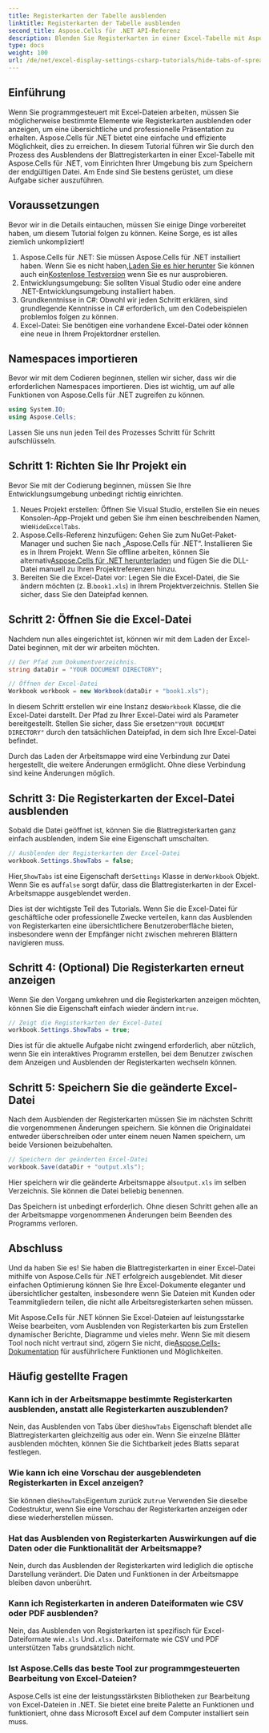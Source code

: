 ```yaml
---
title: Registerkarten der Tabelle ausblenden
linktitle: Registerkarten der Tabelle ausblenden
second_title: Aspose.Cells für .NET API-Referenz
description: Blenden Sie Registerkarten in einer Excel-Tabelle mit Aspose.Cells für .NET aus. Erfahren Sie, wie Sie in nur wenigen einfachen Schritten Tabellenregisterkarten programmgesteuert ausblenden und anzeigen.
type: docs
weight: 100
url: /de/net/excel-display-settings-csharp-tutorials/hide-tabs-of-spreadsheet/
---
```

## Einführung

Wenn Sie programmgesteuert mit Excel-Dateien arbeiten, müssen Sie möglicherweise bestimmte Elemente wie Registerkarten ausblenden oder anzeigen, um eine übersichtliche und professionelle Präsentation zu erhalten. Aspose.Cells für .NET bietet eine einfache und effiziente Möglichkeit, dies zu erreichen. In diesem Tutorial führen wir Sie durch den Prozess des Ausblendens der Blattregisterkarten in einer Excel-Tabelle mit Aspose.Cells für .NET, vom Einrichten Ihrer Umgebung bis zum Speichern der endgültigen Datei. Am Ende sind Sie bestens gerüstet, um diese Aufgabe sicher auszuführen.

## Voraussetzungen

Bevor wir in die Details eintauchen, müssen Sie einige Dinge vorbereitet haben, um diesem Tutorial folgen zu können. Keine Sorge, es ist alles ziemlich unkompliziert!

1.  Aspose.Cells für .NET: Sie müssen Aspose.Cells für .NET installiert haben. Wenn Sie es nicht haben,[Laden Sie es hier herunter](https://releases.aspose.com/cells/net/) Sie können auch ein[Kostenlose Testversion](https://releases.aspose.com/) wenn Sie es nur ausprobieren.
2. Entwicklungsumgebung: Sie sollten Visual Studio oder eine andere .NET-Entwicklungsumgebung installiert haben.
3. Grundkenntnisse in C#: Obwohl wir jeden Schritt erklären, sind grundlegende Kenntnisse in C# erforderlich, um den Codebeispielen problemlos folgen zu können.
4. Excel-Datei: Sie benötigen eine vorhandene Excel-Datei oder können eine neue in Ihrem Projektordner erstellen.

## Namespaces importieren

Bevor wir mit dem Codieren beginnen, stellen wir sicher, dass wir die erforderlichen Namespaces importieren. Dies ist wichtig, um auf alle Funktionen von Aspose.Cells für .NET zugreifen zu können.

```csharp
using System.IO;
using Aspose.Cells;
```

Lassen Sie uns nun jeden Teil des Prozesses Schritt für Schritt aufschlüsseln.

## Schritt 1: Richten Sie Ihr Projekt ein

Bevor Sie mit der Codierung beginnen, müssen Sie Ihre Entwicklungsumgebung unbedingt richtig einrichten.

1.  Neues Projekt erstellen: Öffnen Sie Visual Studio, erstellen Sie ein neues Konsolen-App-Projekt und geben Sie ihm einen beschreibenden Namen, wie`HideExcelTabs`.
2. Aspose.Cells-Referenz hinzufügen: Gehen Sie zum NuGet-Paket-Manager und suchen Sie nach „Aspose.Cells für .NET“. Installieren Sie es in Ihrem Projekt.
 Wenn Sie offline arbeiten, können Sie alternativ[Aspose.Cells für .NET herunterladen](https://releases.aspose.com/cells/net/) und fügen Sie die DLL-Datei manuell zu Ihren Projektreferenzen hinzu.
3. Bereiten Sie die Excel-Datei vor: Legen Sie die Excel-Datei, die Sie ändern möchten (z. B.`book1.xls`) in Ihrem Projektverzeichnis. Stellen Sie sicher, dass Sie den Dateipfad kennen.

## Schritt 2: Öffnen Sie die Excel-Datei

Nachdem nun alles eingerichtet ist, können wir mit dem Laden der Excel-Datei beginnen, mit der wir arbeiten möchten.

```csharp
// Der Pfad zum Dokumentverzeichnis.
string dataDir = "YOUR DOCUMENT DIRECTORY";

// Öffnen der Excel-Datei
Workbook workbook = new Workbook(dataDir + "book1.xls");
```

 In diesem Schritt erstellen wir eine Instanz des`Workbook` Klasse, die die Excel-Datei darstellt. Der Pfad zu Ihrer Excel-Datei wird als Parameter bereitgestellt. Stellen Sie sicher, dass Sie ersetzen`"YOUR DOCUMENT DIRECTORY"` durch den tatsächlichen Dateipfad, in dem sich Ihre Excel-Datei befindet.

Durch das Laden der Arbeitsmappe wird eine Verbindung zur Datei hergestellt, die weitere Änderungen ermöglicht. Ohne diese Verbindung sind keine Änderungen möglich.

## Schritt 3: Die Registerkarten der Excel-Datei ausblenden

Sobald die Datei geöffnet ist, können Sie die Blattregisterkarten ganz einfach ausblenden, indem Sie eine Eigenschaft umschalten.

```csharp
// Ausblenden der Registerkarten der Excel-Datei
workbook.Settings.ShowTabs = false;
```

 Hier,`ShowTabs` ist eine Eigenschaft der`Settings` Klasse in der`Workbook` Objekt. Wenn Sie es auf`false` sorgt dafür, dass die Blattregisterkarten in der Excel-Arbeitsmappe ausgeblendet werden.

Dies ist der wichtigste Teil des Tutorials. Wenn Sie die Excel-Datei für geschäftliche oder professionelle Zwecke verteilen, kann das Ausblenden von Registerkarten eine übersichtlichere Benutzeroberfläche bieten, insbesondere wenn der Empfänger nicht zwischen mehreren Blättern navigieren muss.

## Schritt 4: (Optional) Die Registerkarten erneut anzeigen

 Wenn Sie den Vorgang umkehren und die Registerkarten anzeigen möchten, können Sie die Eigenschaft einfach wieder ändern in`true`.

```csharp
// Zeigt die Registerkarten der Excel-Datei
workbook.Settings.ShowTabs = true;
```

Dies ist für die aktuelle Aufgabe nicht zwingend erforderlich, aber nützlich, wenn Sie ein interaktives Programm erstellen, bei dem Benutzer zwischen dem Anzeigen und Ausblenden der Registerkarten wechseln können.

## Schritt 5: Speichern Sie die geänderte Excel-Datei

Nach dem Ausblenden der Registerkarten müssen Sie im nächsten Schritt die vorgenommenen Änderungen speichern. Sie können die Originaldatei entweder überschreiben oder unter einem neuen Namen speichern, um beide Versionen beizubehalten.

```csharp
// Speichern der geänderten Excel-Datei
workbook.Save(dataDir + "output.xls");
```

 Hier speichern wir die geänderte Arbeitsmappe als`output.xls` im selben Verzeichnis. Sie können die Datei beliebig benennen.

Das Speichern ist unbedingt erforderlich. Ohne diesen Schritt gehen alle an der Arbeitsmappe vorgenommenen Änderungen beim Beenden des Programms verloren.

## Abschluss

Und da haben Sie es! Sie haben die Blattregisterkarten in einer Excel-Datei mithilfe von Aspose.Cells für .NET erfolgreich ausgeblendet. Mit dieser einfachen Optimierung können Sie Ihre Excel-Dokumente eleganter und übersichtlicher gestalten, insbesondere wenn Sie Dateien mit Kunden oder Teammitgliedern teilen, die nicht alle Arbeitsregisterkarten sehen müssen.

 Mit Aspose.Cells für .NET können Sie Excel-Dateien auf leistungsstarke Weise bearbeiten, vom Ausblenden von Registerkarten bis zum Erstellen dynamischer Berichte, Diagramme und vieles mehr. Wenn Sie mit diesem Tool noch nicht vertraut sind, zögern Sie nicht, die[Aspose.Cells-Dokumentation](https://reference.aspose.com/cells/net/) für ausführlichere Funktionen und Möglichkeiten.

## Häufig gestellte Fragen

### Kann ich in der Arbeitsmappe bestimmte Registerkarten ausblenden, anstatt alle Registerkarten auszublenden?  
 Nein, das Ausblenden von Tabs über die`ShowTabs` Eigenschaft blendet alle Blattregisterkarten gleichzeitig aus oder ein. Wenn Sie einzelne Blätter ausblenden möchten, können Sie die Sichtbarkeit jedes Blatts separat festlegen.

### Wie kann ich eine Vorschau der ausgeblendeten Registerkarten in Excel anzeigen?  
 Sie können die`ShowTabs`Eigentum zurück zu`true` Verwenden Sie dieselbe Codestruktur, wenn Sie eine Vorschau der Registerkarten anzeigen oder diese wiederherstellen müssen.

### Hat das Ausblenden von Registerkarten Auswirkungen auf die Daten oder die Funktionalität der Arbeitsmappe?  
Nein, durch das Ausblenden der Registerkarten wird lediglich die optische Darstellung verändert. Die Daten und Funktionen in der Arbeitsmappe bleiben davon unberührt.

### Kann ich Registerkarten in anderen Dateiformaten wie CSV oder PDF ausblenden?  
 Nein, das Ausblenden von Registerkarten ist spezifisch für Excel-Dateiformate wie`.xls` Und`.xlsx`. Dateiformate wie CSV und PDF unterstützen Tabs grundsätzlich nicht.

### Ist Aspose.Cells das beste Tool zur programmgesteuerten Bearbeitung von Excel-Dateien?  
Aspose.Cells ist eine der leistungsstärksten Bibliotheken zur Bearbeitung von Excel-Dateien in .NET. Sie bietet eine breite Palette an Funktionen und funktioniert, ohne dass Microsoft Excel auf dem Computer installiert sein muss.